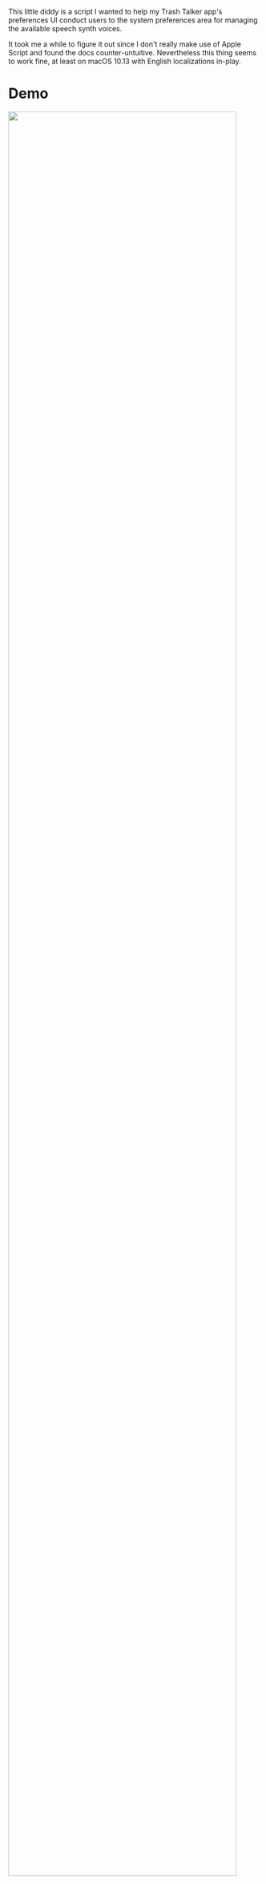This little diddy is a script I wanted to help my Trash Talker app's preferences UI conduct users to the system preferences area for
managing the available speech synth voices.

It took me a while to figure it out since I don't really make use of Apple Script and found the docs counter-untuitive. Nevertheless this thing
seems to work fine, at least on macOS 10.13 with English localizations in-play.

<H1>Demo</H1>
<p>
<img src="demo.gif" width="95%"/>
</p>

<H1>Trash Talker</H1>
<p>
This is a freebie I've hacked-together by googling extensively. I'm bundling it within my TrashTalker app as that was my motivation.
<BR /><BR />
Check out <a href="https://itunes.apple.com/ca/app/trash-talker/id1207969253?mt=12">Trash Talker here</a>.
</p>
